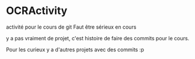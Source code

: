 # OCRActivity
activité pour le cours de git
Faut être sérieux en cours

y a pas vraiment de projet, c'est histoire de faire des commits pour le cours. 

Pour les curieux y a d'autres projets avec des commits :p

